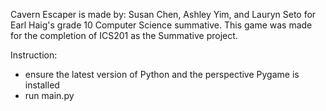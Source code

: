 Cavern Escaper is made by: Susan Chen, Ashley Yim, and Lauryn Seto for Earl Haig's grade 10 Computer Science summative.
This game was made for the completion of ICS201 as the Summative project. 

Instruction:
- ensure the latest version of Python and the perspective Pygame is installed
- run main.py
